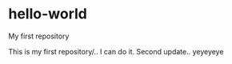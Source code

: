 # hello-world
My first repository

This is my first repository/.. I can do it.
Second update.. yeyeyeye


